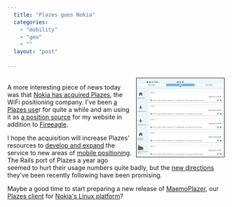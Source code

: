 ```yaml
---
  title: "Plazes goes Nokia"
  categories: 
    - "mobility"
    - "geo"
    - ""
  layout: "post"

---
```

<p>
<a href="/files/plazes-istanbul-return-trip.png"><img src="/files/plazes-istanbul-return-trip-tm.jpg" height="180" width="200" border="1" align="right" hspace="8" vspace="4" alt="Return trip from Istanbul according to Plazes" title="Return trip from Istanbul according to Plazes" /></a>
<br />A more interesting piece of news today was that <a href="http://blog.plazes.com/?p=242">Nokia has acquired Plazes</a>, the WiFi positioning company. I've been <a href="http://plazes.com/users/7006">a Plazes use</a>r for quite a while and am using it as <a href="http://bergie.iki.fi/blog/the-midgard-position.html">a position source</a> for my website in addition to <a href="http://bergie.iki.fi/blog/yahoo-fire_eagle_knows_where_my_phone_moves.html">Fireeagle</a>.
</p><p>
I hope the acquisition will increase Plazes' resources to <a href="http://bergie.iki.fi/blog/plazecamp.html">develop and expand</a> the service to new areas of <a href="http://bergie.iki.fi/blog/iphone-geoclue_and_making_mobile_devices_location-aware.html">mobile positioning</a>. The Rails port of Plazes a year ago seemed to hurt their usage numbers quite badly, but the <a href="http://blog.plazes.com/?p=230">new directions</a> they've been recently following have been promising.
</p><p>
Maybe a good time to start preparing a new release of <a href="http://maemo.org/downloads/product/OS2007/maemoplazer/">MaemoPlazer</a>, our <a href="http://bergie.iki.fi/blog/plazes_on_the_n800.html">Plazes client</a> for <a href="http://maemo.org/intro/">Nokia's Linux platform</a>?
</p>
